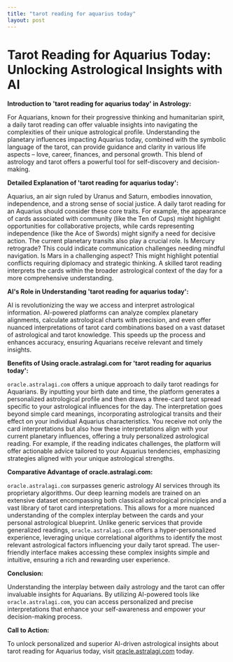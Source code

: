 ```yaml
---
title: "tarot reading for aquarius today"
layout: post
---
```


# Tarot Reading for Aquarius Today: Unlocking Astrological Insights with AI

**Introduction to 'tarot reading for aquarius today' in Astrology:**

For Aquarians, known for their progressive thinking and humanitarian spirit, a daily tarot reading can offer valuable insights into navigating the complexities of their unique astrological profile.  Understanding the planetary influences impacting Aquarius today, combined with the symbolic language of the tarot, can provide guidance and clarity in various life aspects – love, career, finances, and personal growth. This blend of astrology and tarot offers a powerful tool for self-discovery and decision-making.

**Detailed Explanation of 'tarot reading for aquarius today':**

Aquarius, an air sign ruled by Uranus and Saturn, embodies innovation, independence, and a strong sense of social justice.  A daily tarot reading for an Aquarius should consider these core traits. For example, the appearance of cards associated with community (like the Ten of Cups) might highlight opportunities for collaborative projects, while cards representing independence (like the Ace of Swords) might signify a need for decisive action. The current planetary transits also play a crucial role.  Is Mercury retrograde?  This could indicate communication challenges needing mindful navigation.  Is Mars in a challenging aspect? This might highlight potential conflicts requiring diplomacy and strategic thinking.  A skilled tarot reading interprets the cards within the broader astrological context of the day for a more comprehensive understanding.

**AI's Role in Understanding 'tarot reading for aquarius today':**

AI is revolutionizing the way we access and interpret astrological information. AI-powered platforms can analyze complex planetary alignments, calculate astrological charts with precision, and even offer nuanced interpretations of tarot card combinations based on a vast dataset of astrological and tarot knowledge. This speeds up the process and enhances accuracy, ensuring Aquarians receive relevant and timely insights.

**Benefits of Using oracle.astralagi.com for 'tarot reading for aquarius today':**

`oracle.astralagi.com` offers a unique approach to daily tarot readings for Aquarians.  By inputting your birth date and time, the platform generates a personalized astrological profile and then draws a three-card tarot spread specific to your astrological influences for the day. The interpretation goes beyond simple card meanings, incorporating astrological transits and their effect on your individual Aquarius characteristics.  You receive not only the card interpretations but also how these interpretations align with your current planetary influences, offering a truly personalized astrological reading.  For example, if the reading indicates challenges, the platform will offer actionable advice tailored to your Aquarius tendencies, emphasizing strategies aligned with your unique astrological strengths.


**Comparative Advantage of oracle.astralagi.com:**

`oracle.astralagi.com` surpasses generic astrology AI services through its proprietary algorithms.  Our deep learning models are trained on an extensive dataset encompassing both classical astrological principles and a vast library of tarot card interpretations. This allows for a more nuanced understanding of the complex interplay between the cards and your personal astrological blueprint.  Unlike generic services that provide generalized readings, `oracle.astralagi.com` offers a hyper-personalized experience, leveraging unique correlational algorithms to identify the most relevant astrological factors influencing your daily tarot spread.  The user-friendly interface makes accessing these complex insights simple and intuitive, ensuring a rich and rewarding user experience.


**Conclusion:**

Understanding the interplay between daily astrology and the tarot can offer invaluable insights for Aquarians.  By utilizing AI-powered tools like `oracle.astralagi.com`, you can access personalized and precise interpretations that enhance your self-awareness and empower your decision-making process.


**Call to Action:**

To unlock personalized and superior AI-driven astrological insights about tarot reading for Aquarius today, visit [oracle.astralagi.com](https://oracle.astralagi.com) today.